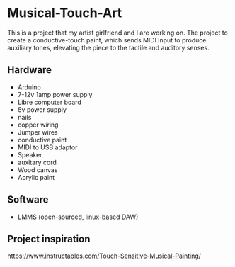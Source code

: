 # Musical-Touch-Art  
This is a project that my artist girlfriend and I are working on. The project to create a conductive-touch paint, which sends MIDI input to produce auxiliary tones, elevating the piece to the tactile and auditory senses.

## Hardware  
- Arduino  
- 7-12v 1amp power supply  
- Libre computer board  
- 5v power supply
- nails  
- copper wiring  
- Jumper wires  
- conductive paint  
- MIDI to USB adaptor  
- Speaker  
- auxitary cord  
- Wood canvas  
- Acrylic paint  

## Software
- LMMS (open-sourced, linux-based DAW)

## Project inspiration  
https://www.instructables.com/Touch-Sensitive-Musical-Painting/
